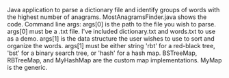 Java application to parse a dictionary file and identify groups of words with the highest number of anagrams.
MostAnagramsFinder.java shows the code.
Command line args:
args[0] is the path to the file you wish to parse.
args[0] must be a .txt file.
I've included dictionary.txt and words.txt to use as a demo.
args[1] is the data structure the user wishes to use to sort and organize the words.
args[1] must be either string 'rbt' for a red-black tree, 
'bst' for a binary search tree,
or 'hash' for a hash map.
BSTreeMap, RBTreeMap, and MyHashMap are the custom map implementations. MyMap is the generic. 
